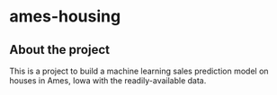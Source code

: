 # ames-housing

## About the project
This is a project to build a machine learning sales prediction model on houses in Ames, Iowa with the readily-available data.
